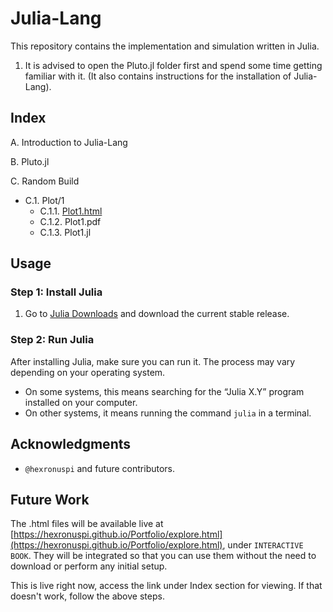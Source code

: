 # Julia-Lang

This repository contains the implementation and simulation written in Julia.

1. It is advised to open the Pluto.jl folder first and spend some time getting familiar with it. (It also contains instructions for the installation of Julia-Lang).

## Index

A. Introduction to Julia-Lang

B. Pluto.jl

C. Random Build
   - C.1. Plot/1
     - C.1.1. [Plot1.html](https://hexronus.tech/Julia/Plot1.html)
     - C.1.2. Plot1.pdf
     - C.1.3. Plot1.jl

## Usage

### Step 1: Install Julia

1. Go to [Julia Downloads](https://julialang.org/downloads) and download the current stable release.

### Step 2: Run Julia

After installing Julia, make sure you can run it. The process may vary depending on your operating system.

- On some systems, this means searching for the “Julia X.Y” program installed on your computer.
- On other systems, it means running the command `julia` in a terminal.


## Acknowledgments

-  ` @hexronuspi ` and future contributors.

## Future Work

The .html files will be available live at [https://hexronuspi.github.io/Portfolio/explore.html](https://hexronuspi.github.io/Portfolio/explore.html),
under ```INTERACTIVE BOOK```. 
They will be integrated so that you can use them without the need to download or perform any initial setup. 

This is live right now, access the link under Index section for viewing. If that doesn't work, follow the above steps.

